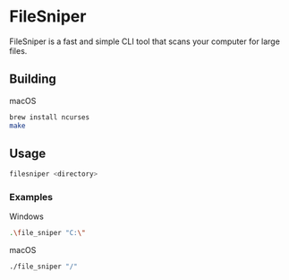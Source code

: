 # FileSniper

FileSniper is a fast and simple CLI tool that scans your computer for large files.

## Building
macOS
```bash
brew install ncurses
make
```

## Usage
```bash
filesniper <directory>
```

### Examples

Windows
```bash
.\file_sniper "C:\"
```

macOS
```bash
./file_sniper "/"
```